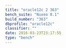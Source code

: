 ```yaml
---
title: "oracle12c 2 363"
bench_suite: "Nuxeo 8.1"
build_number: "363"
dbprofile: "oracle12c"
classifier: ""
date: 2016-03-23T23:17:55
type: "bench"
---
```

